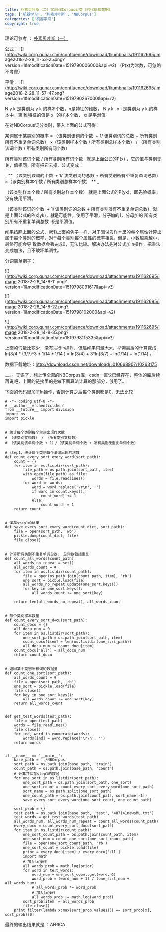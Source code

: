 ```yaml
---
title: 朴素贝叶斯（二）实现NBCorpus分类（附代码和数据）
tags: ['机器学习', '朴素贝叶斯', 'NBCorpus']
categories: ['机器学习']
copyright: true
---
```

理论可参考 ： [ 朴素贝叶斯（一） ](http://blog.csdn.net/u010668907/article/details/79399972)

公式： ![](http://wiki.corp.qunar.com/confluence/download/thumbnails/191162695/im
age2018-2-28_11-53-25.png?version=1&modificationDate=1519790006000&api=v2)
（P(x)为常数，可忽略不考虑）

平滑： ![](http://wiki.corp.qunar.com/confluence/download/thumbnails/191162695/im
age2018-2-28_11-57-47.png?version=1&modificationDate=1519790267000&api=v2)

N  y  k  是类别为  y  k  的样本个数，n是特征的维数，  N  y  k  ,  x  i  是类别为  y  k
的样本中，第i维特征的值是  x  i  的样本个数，  α  是平滑值。

  

在对NBCorpus词分类时，带入上面的公式可得：

某词属于某类别的概率 = （该类别该词的个数  + 1/ 该类别词的总数 + 所有类别所有不重复单词总数） ×（该类别样本个数 / 所有类别总样本个数） /
（所有类别该词个数 / 所有类别所有词个数）

所有类别该词个数 / 所有类别所有词个数   就是上面公式的P(x) ，它的值与类别无关，值相同，所有把它去掉，公式变成：

_ ** （该类别该词的个数  + 1/ 该类别词的总数 + 所有类别所有不重复单词总数） ×（该类别样本个数 / 所有类别总样本个数） ** _

（该类别样本个数 / 所有类别总样本个数） 就是上面公式的P(yk)，即先验概率。没有使用平滑。

（该类别该词的个数  + 1/ 该类别词的总数 + 所有类别所有不重复单词总数） 就是上面公式的P(x|yk)，就是可能性。使用了平滑，分子加的1，分母加的
所有类别所有不重复单词总数  都是平滑值。

如果按照上面的公式，就和上面的例子一样，对于测试的样本里的每个属性计算出属于每个类别的概率，对于每个类别每个属性的概率相乘。但是，小数越乘越小，最终可能会导
致数据会丢失成0，无法比较。解决办法是对公式加ln操作，把乘法变成加法，且不破坏单调性。

分词简单例子：

![](http://wiki.corp.qunar.com/confluence/download/attachments/191162695/image
2018-2-28_14-8-11.png?version=1&modificationDate=1519798091617&api=v2)

![](http://wiki.corp.qunar.com/confluence/download/attachments/191162695/image
2018-2-28_14-8-22.png?version=1&modificationDate=1519798102000&api=v2)

![](http://wiki.corp.qunar.com/confluence/download/attachments/191162695/image
2018-2-28_14-8-35.png?version=1&modificationDate=1519798115335&api=v2)

上面的词量比较少，没有进行ln操作。但是如果词量太大，举例最后的计算变成 ln(3/4 * (3/7)^3 * 1/14 * 1/14 ) =
ln(3/4) + 3*ln(3/7) + ln(1/14) + ln(1/14) 。

数据下载地址：http://download.csdn.net/download/u010668907/10263175

。。。。无语了，想上传全部的NBCorpus库，csdn一直说已经存在，整体的库后续再说吧，上面的链接里的是做下面算法计算的那部分，够用了。

下面的代码里加了ln操作，否则计算之后每个类别都是0，无法比较

    
    
    # -*- coding:utf-8 -*-
    # __author__='chenliclchen'
    from __future__ import division
    import os
    import pickle
    
    
    # 统计每个类别每个单词出现的次数
    # （该类别文档数） / （所有类别文档数）
    # （该类别该单词个数 + 1）/（该类别单词个数 + 所有类别无重复单词个数）
    
    # step1，统计每个类别每个单词出现的次数
    def count_every_sort_every_word(sort_path):
        count = {}
        for item in os.listdir(sort_path):
            file_path = os.path.join(sort_path, item)
            with open(file_path) as file:
                words = file.readlines()
            for word in words:
                word = word.replace('\r\n', '')
                if word in count.keys():
                    count[word] += 1
                else:
                    count[word] = 1
        return count
    
    
    # 保存step1的结果
    def save_every_sort_every_word(count_dict, sort_path):
        file = open(sort_path, 'wb')
        pickle.dump(count_dict, file)
        file.close()
    
    
    # 计算所有类别不重复单词总数， 总词数包括重复
    def count_all_words(count_path):
        all_words_no_repeat = set()
        all_words_count = 0
        for item in os.listdir(count_path):
            file = open(os.path.join(count_path, item), 'rb')
            one_sort = pickle.load(file)
            all_words_no_repeat.update(one_sort.keys())
            for key in one_sort.keys():
                all_words_count += one_sort[key]
    
        return len(all_words_no_repeat), all_words_count
    
    
    # 每个类别样本数量
    def count_every_sort_docu(sort_path):
        count_docu = {}
        all_docu_num = 0
        for item in os.listdir(sort_path):
            one_sort_path = os.path.join(sort_path, item)
            count_docu[item] = len(os.listdir(one_sort_path))
            all_docu_num += count_docu[item]
        count_docu['all'] = all_docu_num
        return count_docu
    
    
    # 返回某个类别所有词的数据量
    def count_one_sort(sort_path):
        all_words_count = 0
        file = open(sort_path, 'rb')
        one_sort = pickle.load(file)
        file.close()
        for key in one_sort.keys():
            all_words_count += one_sort[key]
        return all_words_count
    
    
    def get_test_words(test_path):
        file = open(test_path)
        words = file.readlines()
        file.close()
        for ind, word in enumerate(words):
            words[ind] = word.replace('\r\n', '')
        return words
    
    
    if __name__ == '__main__':
        base_path = './NBCorpus'
        sort_path = os.path.join(base_path, 'train')
        count_path = os.path.join(base_path, 'count')
        # 计算并保存step1的数据
        for one_sort in os.listdir(sort_path):
            one_sort_path = os.path.join(sort_path, one_sort)
            one_sort_count = count_every_sort_every_word(one_sort_path)
            sort_name = os.path.split(one_sort_path)
            one_count_path = os.path.join(count_path, sort_name[-1])
            save_every_sort_every_word(one_sort_count, one_count_path)
    
        sort_prob = {}
        test_path = os.path.join(base_path, 'test', '487141newsML.txt')
        test_words = get_test_words(test_path)
        all_words_num, all_words_num_repeat = count_all_words(count_path)
        every_docu = count_every_sort_docu(sort_path)
        for item in os.listdir(count_path):
            one_sort_count_path = os.path.join(count_path, item)
            one_sort_num = count_one_sort(one_sort_count_path)
            file = open(one_sort_count_path, 'rb')
            one_sort_count = pickle.load(file)
            prior = every_docu[item] / every_docu['all']
            import math
            # 加入ln操作
            all_words_prob = math.log(prior)
            for word in test_words:
                word_num = one_sort_count.get(word, 0)
                word_prob = (word_num + 1) / (one_sort_num + all_words_num)
                # all_words_prob *= word_prob
                # 加入ln操作
                all_words_prob += math.log(word_prob)
            sort_prob[item] = all_words_prob
            file.close()
        print filter(lambda x:max(sort_prob.values()) == sort_prob[x], sort_prob)[0]

最终的输出结果就是 ：AFRICA  
  

